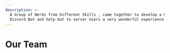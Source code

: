 ```yaml
---
description: >-
  A Group of Nerds from Different Skills , came together to develop a Ultimate
  Discord Bot and help bot to server Users a very wonderful experience
---
```


# Our Team

